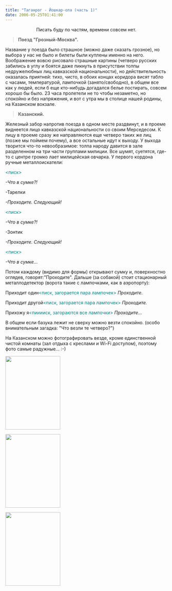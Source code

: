 ```yaml
---
title: "Таганрог - Йошкар-ола (часть 1)"
date: 2006-05-25T01:41:00
---
```


<div style="text-align: center;">Писать буду по частям, времени совсем нет.</div>

<blockquote><b>Поезд "Грозный-Москва".</b></blockquote>

Название у поезда было страшное (можно даже сказать грозное), но выбора у нас не было и билеты были куплены именно на него. Воображение вовсю рисовало страшные картины (четверо русских забились в углу и боятся даже пикнуть в присутствии толпы недружелюбных лиц кавказской национальности), но действительность оказалась приятней: тихо, чисто, в обоих концах коридора висят табло с часами, температурой, лампочкой (занято/свободно), в общем все как у людей, если б еще кто-нибудь догадался белье постирать, совсем хорошо бы было. 23 часа пролетели не то чтобы незаметно, но спокойно и без напряжения, и вот с утра мы в столице нашей родины, на Казанском вокзале.

<blockquote><b>Казанский.</b></blockquote>

Железный забор напротив поезда в одном месте раздвинут, и в проеме виднеется лицо кавказской национальности со своим Мерседесом. К лицу в проеме сразу же направляются еще четверо таких же лиц (позже мы поймем почему), а все остальные идут к выходу. У выхода творится что-то невообразимое: толпа народу давится в зале разделенном на три части группами милиции. Все шумят, суетятся, где-то с центре громко лает милицейская овчарка. У первого кордона ручные металлоискатели:

<font color="#008080"><писк></font>

<i>-Что в сумке?!</i>

-Тарелки

<i>-Проходите. Следующий!</i>

<font color="#008080"><писк></font>

<i>-Что в сумке?!</i>

-Зонтик

<i>-Проходите. Следующий!</i>

<font color="#008080"><писк></font>

<i>-Что в сумке...</i>

Потом каждому (видимо для формы) открывают сумку и, поверхностно оглядев, говорят:"Проходите". Дальше (за собакой) стоит стационарный металлодетектор (ворота такие с лампочками, как в аэропорту):

Приходит один<font color="#008080"><писк, загорается пара лампочек></font> <i> Проходите.</i>

Приходит другой<font color="#008080"><писк, загорается пара лампочек></font> <i> Проходите.</i>

Прихожу я<font color="#008080"><пииииск, загораются все лампочки></font> <i> Проходите...</i>

В общем если базука лежит не сверху можно везти спокойно. (особо внимательным загадка: "Что везли те четверо?")

На Казанском можно фотографировать везде, кроме единственной чистой комнаты (зал отдыха с креслами и Wi-Fi доступом), поэтому фото самые радужные... :-)

<a href="http://pics.livejournal.com/fo2/pic/00004d8s/"><img src="http://pics.livejournal.com/fo2/pic/00005tzs" width="171" height="229" border='0'/></a>

<a href="http://pics.livejournal.com/fo2/pic/00006g74/"><img src="http://pics.livejournal.com/fo2/pic/00006g74" width="171" height="229" border='0'/></a>

<a href="http://pics.livejournal.com/fo2/pic/000071qd/"><img src="http://pics.livejournal.com/fo2/pic/000071qd" width="171" height="229" border='0'/></a>

